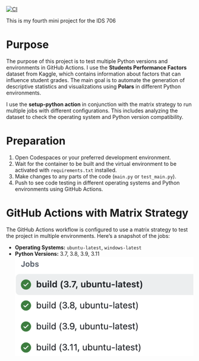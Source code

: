 [![CI](https://github.com/jessc0202/Sizhe_Chen_mini_Project_4/actions/workflows/cicd.yml/badge.svg)](https://github.com/jessc0202/Sizhe_Chen_mini_Project_4/actions/workflows/cicd.yml)

This is my fourth mini project for the IDS 706 

# **Purpose**
The purpose of this project is to test multiple Python versions and environments in GitHub Actions. I use the **Students Performance Factors** dataset from Kaggle, which contains information about factors that can influence student grades. The main goal is to automate the generation of descriptive statistics and visualizations using **Polars** in different Python environments.

I use the **setup-python action** in conjunction with the matrix strategy to run multiple jobs with different configurations. This includes analyzing the dataset to check the operating system and Python version compatibility.

# **Preparation**
1. Open Codespaces or your preferred development environment.
2. Wait for the container to be built and the virtual environment to be activated with `requirements.txt` installed.
3. Make changes to any parts of the code (`main.py` or  `test_main.py`).
4. Push to see code testing in different operating systems and Python environments using GitHub Actions.


# **GitHub Actions with Matrix Strategy**

The GitHub Actions workflow is configured to use a matrix strategy to test the project in multiple environments. Here’s a snapshot of the jobs:

- **Operating Systems:** `ubuntu-latest`, `windows-latest`
- **Python Versions:** 3.7, 3.8, 3.9, 3.11
![alt text](matrix_example.png)


